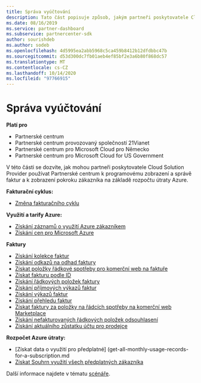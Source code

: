 ```yaml
---
title: Správa vyúčtování
description: Tato část popisuje způsob, jakým partneři poskytovatele Cloud Solution Provider můžou prostřednictvím partnerského centra zobrazit a spravovat své faktury a zobrazit pokrok svého zákazníka vůči rozpočtu útraty Azure.
ms.date: 08/16/2019
ms.service: partner-dashboard
ms.subservice: partnercenter-sdk
author: sourishdeb
ms.author: sodeb
ms.openlocfilehash: 4d5995ea2abb5968c5ca459b8412b12dfdbbc47b
ms.sourcegitcommit: d53d300dc7fb01aeb4ef85bf2e3a6b80f868dc57
ms.translationtype: MT
ms.contentlocale: cs-CZ
ms.lasthandoff: 10/14/2020
ms.locfileid: "97766915"
---
```

# <a name="manage-billing"></a>Správa vyúčtování

**Platí pro**

- Partnerské centrum
- Partnerské centrum provozovaný společností 21Vianet
- Partnerské centrum pro Microsoft Cloud pro Německo
- Partnerské centrum pro Microsoft Cloud for US Government

V této části se dozvíte, jak mohou partneři poskytovatele Cloud Solution Provider používat Partnerské centrum k programovému zobrazení a správě faktur a k zobrazení pokroku zákazníka na základě rozpočtu útraty Azure.

**Fakturační cyklus:**
- [Změna fakturačního cyklu](change-the-billing-cycle.md)

**Využití a tarify Azure:**
- [Získání záznamů o využití Azure zákazníkem](get-a-customer-s-utilization-record-for-azure.md)
- [Získání cen pro Microsoft Azure](get-prices-for-microsoft-azure.md)

**Faktury**
- [Získání kolekce faktur](get-a-collection-of-invoices.md)
- [Získání odkazů na odhad faktury](get-invoice-estimate-links.md)
- [Získat položky řádkové spotřeby pro komerční web na faktuře](get-invoice-billed-consumption-lineitems.md)
- [Získat fakturu podle ID](get-invoice-by-id.md)
- [Získání řádkových položek faktury](get-invoiceline-items.md)
- [Získání příjmových výkazů faktur](get-invoice-receipt-statement.md)
- [Získání výkazů faktur](get-invoice-statement.md)
- [Získání přehledu faktur](get-invoice-summaries.md)
- [Získat faktury za položky na řádcích spotřeby na komerční web Marketplace](get-invoice-unbilled-consumption-lineitems.md)
- [Získání nefakturovaných řádkových položek odsouhlasení](get-invoice-unbilled-recon-lineitems.md)
- [Získání aktuálního zůstatku účtu pro prodejce](get-the-reseller-s-current-account-balance.md)

**Rozpočet Azure útraty:**
- [Získat data o využití pro předplatné] (get-all-monthly-usage-records-for-a-subscription.md
- [Získat Souhrn využití všech předplatných zákazníka](get-a-customer-usage-summary.md)

Další informace najdete v tématu [scénáře](scenarios.md).
